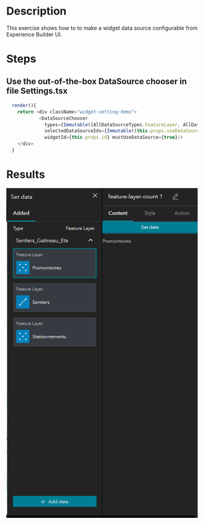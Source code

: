 # Description

This exercise shows how to to make a widget data source configurable from Experience Builder UI.

# Steps
## Use the out-of-the-box DataSource chooser in file Settings.tsx

```javascript
  render(){
    return <div className="widget-setting-demo">
            <DataSourceChooser
              types={Immutable([AllDataSourceTypes.FeatureLayer, AllDataSourceTypes.FeatureQuery])}
              selectedDataSourceIds={Immutable((this.props.useDataSources && this.props.useDataSources[0]) ? [this.props.useDataSources[0].dataSourceId] : [])}
              widgetId={this.props.id} mustUseDataSource={true}/>
    </div>
  }
  ```

  # Results

  ![Data Source Settings](https://github.com/fabanc/esri-canada-uc-experience-builder-widgets/blob/master/working-with-feature-layers/images/add-data.PNG)